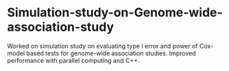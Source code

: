 # Simulation-study-on-Genome-wide-association-study
Worked on simulation study on evaluating type I error and power of Cox-model based tests for genome-wide association studies. Improved performance with parallel computing and C++.
